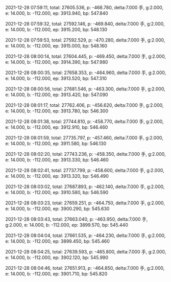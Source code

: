 2021-12-28 07:59:11, total: 27605.536, p: -468.780, delta:7.000 手, g:2.000, e: 14.000, b: -112.000, ep: 3913.940, bp: 547.840

2021-12-28 07:59:32, total: 27592.146, p: -469.840, delta:7.000 手, g:2.000, e: 14.000, b: -112.000, ep: 3915.200, bp: 548.130

2021-12-28 07:59:53, total: 27592.529, p: -470.280, delta:7.000 手, g:2.000, e: 14.000, b: -112.000, ep: 3915.000, bp: 548.160

2021-12-28 08:00:14, total: 27604.445, p: -469.450, delta:7.000 手, g:2.000, e: 14.000, b: -112.000, ep: 3914.390, bp: 547.980

2021-12-28 08:00:35, total: 27658.353, p: -464.960, delta:7.000 手, g:2.000, e: 14.000, b: -112.000, ep: 3913.520, bp: 547.310

2021-12-28 08:00:56, total: 27681.546, p: -463.300, delta:7.000 手, g:2.000, e: 14.000, b: -112.000, ep: 3913.420, bp: 547.090

2021-12-28 08:01:17, total: 27762.406, p: -456.620, delta:7.000 手, g:2.000, e: 14.000, b: -112.000, ep: 3913.780, bp: 546.300

2021-12-28 08:01:38, total: 27744.810, p: -458.770, delta:7.000 手, g:2.000, e: 14.000, b: -112.000, ep: 3912.910, bp: 546.460

2021-12-28 08:01:59, total: 27735.797, p: -457.460, delta:7.000 手, g:2.000, e: 14.000, b: -112.000, ep: 3911.580, bp: 546.130

2021-12-28 08:02:20, total: 27743.236, p: -458.350, delta:7.000 手, g:2.000, e: 14.000, b: -112.000, ep: 3913.330, bp: 546.460

2021-12-28 08:02:41, total: 27737.799, p: -458.600, delta:7.000 手, g:2.000, e: 14.000, b: -112.000, ep: 3913.320, bp: 546.490

2021-12-28 08:03:02, total: 27687.893, p: -462.140, delta:7.000 手, g:2.000, e: 14.000, b: -112.000, ep: 3910.580, bp: 546.590

2021-12-28 08:03:23, total: 27659.251, p: -464.750, delta:7.000 手, g:2.000, e: 14.000, b: -112.000, ep: 3900.290, bp: 545.630

2021-12-28 08:03:43, total: 27663.040, p: -463.950, delta:7.000 手, g:2.000, e: 14.000, b: -112.000, ep: 3899.570, bp: 545.440

2021-12-28 08:04:04, total: 27661.535, p: -464.230, delta:7.000 手, g:2.000, e: 14.000, b: -112.000, ep: 3899.450, bp: 545.460

2021-12-28 08:04:25, total: 27639.593, p: -465.800, delta:7.000 手, g:2.000, e: 14.000, b: -112.000, ep: 3902.120, bp: 545.990

2021-12-28 08:04:46, total: 27651.913, p: -464.850, delta:7.000 手, g:2.000, e: 14.000, b: -112.000, ep: 3901.710, bp: 545.820
